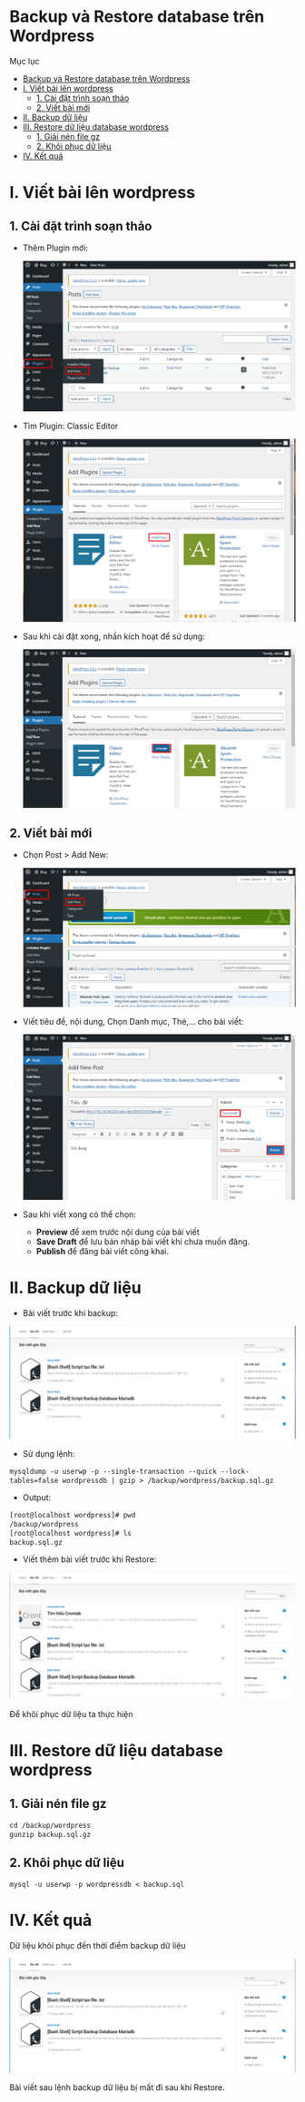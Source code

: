 # Backup và Restore database trên Wordpress

Mục lục
- [Backup và Restore database trên Wordpress](#backup-và-restore-database-trên-wordpress)
- [I. Viết bài lên wordpress](#i-viết-bài-lên-wordpress)
  - [1. Cài đặt trình soạn thảo](#1-cài-đặt-trình-soạn-thảo)
  - [2. Viết bài mới](#2-viết-bài-mới)
- [II. Backup dữ liệu](#ii-backup-dữ-liệu)
- [III. Restore dữ liệu database wordpress](#iii-restore-dữ-liệu-database-wordpress)
  - [1. Giải nén file gz](#1-giải-nén-file-gz)
  - [2. Khôi phục dữ liệu](#2-khôi-phục-dữ-liệu)
- [IV. Kết quả](#iv-kết-quả)

# I. Viết bài lên wordpress
## 1. Cài đặt trình soạn thảo

- Thêm Plugin mới:

  ![](/Linux-Basic/image/plug.png)

- Tìm Plugin: Classic Editor
  
  ![](/Linux-Basic/image/installedit.png)

- Sau khi cài đặt xong, nhấn kích hoạt để sử dụng:
  
  ![](/Linux-Basic/image/activeedit.png)

## 2. Viết bài mới

- Chọn Post > Add New:
  
  ![](/Linux-Basic/image/postwp.png)

- Viết tiêu đề, nội dung, Chọn Danh mục, Thẻ,... cho bài viết:
  
  ![](/Linux-Basic/image/public.png)

- Sau khi viết xong có thể chọn:
  - **Preview** để xem trước nội dung của bài viết
  - **Save Draft** để lưu bản nháp bài viết khi chưa muốn đăng.
  - **Publish** để đăng bài viết công khai.

# II. Backup dữ liệu
- Bài viết trước khi backup:

![](/Linux-Basic/image/dulieutruockhibackup.png)

- Sử dụng lệnh:
```
mysqldump -u userwp -p --single-transaction --quick --lock-tables=false wordpressdb | gzip > /backup/wordpress/backup.sql.gz
```
- Output:
```
[root@localhost wordpress]# pwd
/backup/wordpress
[root@localhost wordpress]# ls
backup.sql.gz
```

- Viết thêm bài viết trước khi Restore:

![](../image/baiviettruockhikhoiphuc.png)

Để khôi phục dữ liệu ta thực hiện

# III. Restore dữ liệu database wordpress
## 1. Giải nén file gz
```
cd /backup/wordpress
gunzip backup.sql.gz
```
## 2. Khôi phục dữ liệu
```
mysql -u userwp -p wordpressdb < backup.sql
```
# IV. Kết quả
Dữ liệu khôi phục đến thời điểm backup dữ liệu

![](../image/baivietsaukhoiphuc.png)

Bài viết sau lệnh backup dữ liệu bị mất đi sau khi Restore.